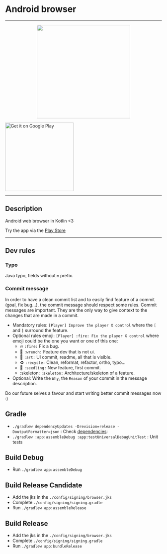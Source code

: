 # Android browser

----

<p align="center">
	<a margin="20px 0" href="https://play.google.com/store/apps/details?id=com.mercandalli.android.browser">
		<img src="https://raw.github.com/Mercandj/browser/master/config/screenshot/android_web_browser_mercandalli.png" width="300" />
	</a>
</p>

<a href='https://play.google.com/store/apps/details?id=com.mercandalli.android.browser&pcampaignid=MKT-Other-global-all-co-prtnr-py-PartBadge-Mar2515-1'>
    <img 
    alt='Get it on Google Play' 
    src='https://play.google.com/intl/en_us/badges/images/generic/en_badge_web_generic.png'
    width="220" />
</a>

----

## Description

Android web browser in Kotlin <3

Try the app via the [Play Store](https://play.google.com/store/apps/details?id=com.mercandalli.android.browser)

----

## Dev rules

### Typo

Java typo, fields without `m` prefix.

### Commit message

In order to have a clean commit list and to easily find feature of a commit (goal, fix bug...), the commit message should respect some rules.
Commit messages are important. They are the only way to give context to the changes that are made in a commit.

* Mandatory rules: `[Player] Improve the player X control` where the `[` and `]` surround the feature.
* Optional rules emoji: `[Player] :fire: Fix the player X control` where emoji could be the one you want or one of this one:
    * :fire: `:fire:` Fix a bug.
    * :wrench: `:wrench:` Feature dev that is not ui.
    * :art: `:art:` UI commit, readme, all that is visible.
    * :recycle: `:recycle:` Clean, reformat, refactor, ortho, typo...
    * :seedling: `:seedling:` New feature, first commit.
    * :skeleton: `:skeleton:` Architecture/skeleton of a feature.
* Optional: Write the `Why`, the `Reason` of your commit in the message description.

Do our future selves a favour and start writing better commit messages now :)


## Gradle

* ```./gradlew dependencyUpdates -Drevision=release -DoutputFormatter=json``` : Check [dependencies](https://github.com/ben-manes/gradle-versions-plugin): 
* ```./gradlew :app:assembleDebug :app:testUniversalDebugUnitTest``` : Unit tests


## Build Debug

* Run `./gradlew app:assembleDebug`


## Build Release Candidate

* Add the jks in the `./config/signing/browser.jks`
* Complete `./config/signing/signing.gradle`
* Run `./gradlew app:assembleRelease`


##  Build Release

* Add the jks in the `./config/signing/browser.jks`
* Complete `./config/signing/signing.gradle`
* Run `./gradlew app:bundleRelease`
